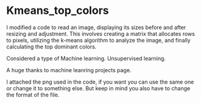 # Kmeans_top_colors
I modified a code to read an image, displaying its sizes before and after resizing and adjustment. This involves creating a matrix that allocates rows to pixels, utilizing the k-means algorithm to analyze the image, and finally calculating the top dominant colors.

Considered a type of Machine learning. Unsupervised learning.

A huge thanks to machine leanring projects page.


I attached the png used in the code, if you want you can use the same one or change it to something else. But keep in mind you also have to change 
the format of the file.
